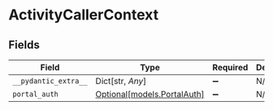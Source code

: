 # ActivityCallerContext


## Fields

| Field                                                  | Type                                                   | Required                                               | Description                                            |
| ------------------------------------------------------ | ------------------------------------------------------ | ------------------------------------------------------ | ------------------------------------------------------ |
| `__pydantic_extra__`                                   | Dict[str, *Any*]                                       | :heavy_minus_sign:                                     | N/A                                                    |
| `portal_auth`                                          | [Optional[models.PortalAuth]](../models/portalauth.md) | :heavy_minus_sign:                                     | N/A                                                    |
